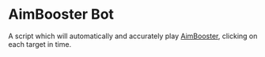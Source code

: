 # AimBooster Bot
A script which will automatically and accurately play [AimBooster](http://www.aimbooster.com/), clicking on each target in time.